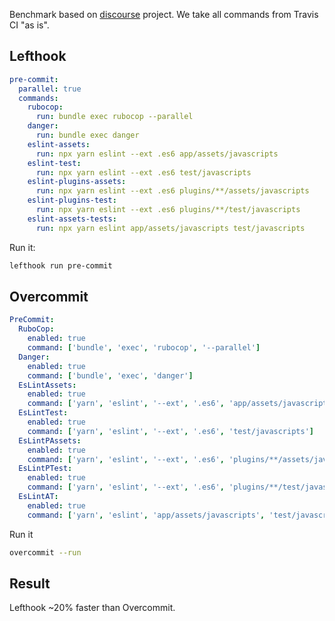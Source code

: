 Benchmark based on [discourse](https://github.com/discourse/discourse/blob/master/.travis.yml#L77-L83) project.
We take all commands from Travis CI "as is".

## Lefthook

```yml
pre-commit:
  parallel: true
  commands:
    rubocop:
      run: bundle exec rubocop --parallel
    danger:
      run: bundle exec danger
    eslint-assets:
      run: npx yarn eslint --ext .es6 app/assets/javascripts
    eslint-test:
      run: npx yarn eslint --ext .es6 test/javascripts
    eslint-plugins-assets:
      run: npx yarn eslint --ext .es6 plugins/**/assets/javascripts
    eslint-plugins-test:
      run: npx yarn eslint --ext .es6 plugins/**/test/javascripts
    eslint-assets-tests:
      run: npx yarn eslint app/assets/javascripts test/javascripts

```

Run it:
```bash
lefthook run pre-commit
```

## Overcommit

```yml
PreCommit:
  RuboCop:
    enabled: true
    command: ['bundle', 'exec', 'rubocop', '--parallel']
  Danger:
    enabled: true
    command: ['bundle', 'exec', 'danger']
  EsLintAssets:
    enabled: true
    command: ['yarn', 'eslint', '--ext', '.es6', 'app/assets/javascripts']
  EsLintTest:
    enabled: true
    command: ['yarn', 'eslint', '--ext', '.es6', 'test/javascripts']
  EsLintPAssets:
    enabled: true
    command: ['yarn', 'eslint', '--ext', '.es6', 'plugins/**/assets/javascripts']
  EsLintPTest:
    enabled: true
    command: ['yarn', 'eslint', '--ext', '.es6', 'plugins/**/test/javascripts']
  EsLintAT:
    enabled: true
    command: ['yarn', 'eslint', 'app/assets/javascripts', 'test/javascripts']
```

Run it
```bash
overcommit --run
```

## Result
Lefthook ~20% faster than Overcommit.
